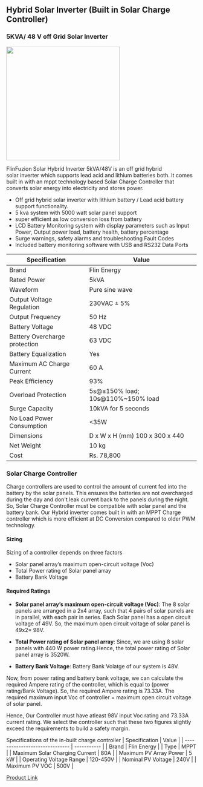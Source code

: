 ## Hybrid Solar Inverter (Built in Solar Charge Controller)
### 5KVA/ 48 V off Grid Solar Inverter


<img src="https://m.media-amazon.com/images/I/81H1wHEtr3L._SL1500_.jpg" height="300"/>

FlinFuzion Solar Hybrid Inverter 5kVA/48V is an off grid hybrid solar inverter which supports lead acid and lithium batteries both. It comes built in with an mppt technology based Solar Charge Controller that converts solar energy into electricity and stores power.   

-   Off grid hybrid solar inverter with lithium battery / Lead acid battery support functionality.
-   5 kva system with 5000 watt solar panel support
-   super efficient as low conversion loss from battery
-   LCD Battery Monitoring system with display parameters such as Input Power, Output power load, battery health, battery percentage
-   Surge warnings, safety alarms and troubleshooting Fault Codes 
-   Included battery monitoring software with USB and RS232 Data Ports

| Specification                 | Value                             |
| ----------------------------- | --------------------------------- |
| Brand                         | Flin Energy                       |
| Rated Power                   | 5kVA                              |
| Waveform                      | Pure sine wave                    |
| Output Voltage Regulation     | 230VAC $\pm$ 5%                   |
| Output Frequency              | 50 Hz                             |
| Battery Voltage               | 48 VDC                            |
| Battery Overcharge protection | 63 VDC                            |
| Battery Equalization          | Yes                               |
| Maximum AC Charge Current     | 60 A                              |
| Peak Efficiency               | 93%                               |
| Overload Protection           | 5s@≥150% load; 10s@110%~150% load |
| Surge Capacity                | 10kVA for 5 seconds               |
| No Load Power Consumption     | <35W                              |
| Dimensions                    | D x W x H (mm) 100 x 300 x 440    |
| Net Weight                    | 10 kg                             |
| Cost                          | Rs. 78,800                        |


### Solar Charge Controller

Charge controllers are used to control the amount of current fed into the battery by the solar panels. This ensures the batteries are not overcharged during the day and don't leak current back to the panels during the night. So, Solar Charge Controller must be compatible with solar panel and the battery bank. Our Hybrid inverter comes built in with an MPPT Charge controller which is more efficient at DC Conversion compared to older PWM technology.

#### Sizing
Sizing of a controller depends on three factors
- Solar panel array’s maximum open-circuit voltage (Voc)
- Total Power rating of Solar panel array
- Battery Bank Voltage

#### Required Ratings
- **Solar panel array’s maximum open-circuit voltage (Voc)**: The 8 solar panels are arranged in a 2x4 array, such that 4 pairs of solar panels are in parallel, with each pair in series. Each Solar panel has a open circuit voltage of 49V. So, the maximum open circuit voltage of solar panel is 49x2= 98V.

- **Total Power rating of Solar panel array**: Since, we are using 8 solar panels with 440 W power rating.Hence, the total power rating of Solar panel array is 3520W.

- **Battery Bank Voltage**: Battery Bank Volatge of our system is 48V.

Now, from power rating and battery bank voltage, we can calculate the required Ampere rating of the controller, which is equal to (power rating/Bank Voltage).
So, the required Ampere rating is 73.33A.
The required maximum input Voc of controller = maximum open circuit voltage of solar panel.

Hence, Our Controller must have atleast 98V input Voc rating and 73.33A current rating. We select the controller such that these two figures slightly exceed the requirements to build a safety margin.

Specifications of the in-built charge controller
| Specification                  | Value       |
| ------------------------------ | ----------- |
| Brand                          | Flin Energy |
| Type                           | MPPT        |
| Maximum Solar Charging Current | 80A         |
| Maximum PV Array Power         | 5 kW        |
| Operating Voltage Range        | 120-450V    |
| Nominal PV Voltage             | 240V        |
| Maximum PV VOC                 | 500V        |

[Product Link](https://www.amazon.in/Flin-Energy-FlinFuzion-Hybrid-Inverter/dp/B0793KN2K8/)